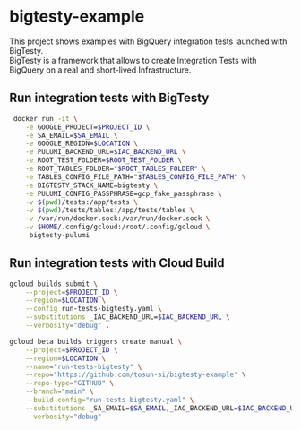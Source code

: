 # bigtesty-example

This project shows examples with BigQuery integration tests launched with BigTesty.\
BigTesty is a framework that allows to create Integration Tests with BigQuery on a real and short-lived Infrastructure.

## Run integration tests with BigTesty

```bash
 docker run -it \
    -e GOOGLE_PROJECT=$PROJECT_ID \
    -e SA_EMAIL=$SA_EMAIL \
    -e GOOGLE_REGION=$LOCATION \
    -e PULUMI_BACKEND_URL=$IAC_BACKEND_URL \
    -e ROOT_TEST_FOLDER=$ROOT_TEST_FOLDER \
    -e ROOT_TABLES_FOLDER="$ROOT_TABLES_FOLDER" \
    -e TABLES_CONFIG_FILE_PATH="$TABLES_CONFIG_FILE_PATH" \
    -e BIGTESTY_STACK_NAME=bigtesty \
    -e PULUMI_CONFIG_PASSPHRASE=gcp_fake_passphrase \
    -v $(pwd)/tests:/app/tests \
    -v $(pwd)/tests/tables:/app/tests/tables \
    -v /var/run/docker.sock:/var/run/docker.sock \
    -v $HOME/.config/gcloud:/root/.config/gcloud \
     bigtesty-pulumi
```

## Run integration tests with Cloud Build

```bash
gcloud builds submit \
    --project=$PROJECT_ID \
    --region=$LOCATION \
    --config run-tests-bigtesty.yaml \
    --substitutions _IAC_BACKEND_URL=$IAC_BACKEND_URL \
    --verbosity="debug" .
```

```bash
gcloud beta builds triggers create manual \
    --project=$PROJECT_ID \
    --region=$LOCATION \
    --name="run-tests-bigtesty" \
    --repo="https://github.com/tosun-si/bigtesty-example" \
    --repo-type="GITHUB" \
    --branch="main" \
    --build-config="run-tests-bigtesty.yaml" \
    --substitutions _SA_EMAIL=$SA_EMAIL,_IAC_BACKEND_URL=$IAC_BACKEND_URL,_ROOT_TEST_FOLDER=$ROOT_TEST_FOLDER \
    --verbosity="debug"
```